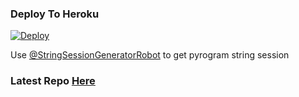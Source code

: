 

### Deploy To Heroku</h4>

[![Deploy](https://www.herokucdn.com/deploy/button.svg)](https://heroku.com/deploy?template=https://github.com/burakizm/flackwar)

Use [@StringSessionGeneratorRobot](https://t.me/StringSessionGeneratorRobot) to get pyrogram string session

### Latest Repo [Here](https://github.com/Infinity-Bots/GroupMusicPlayerBot)
